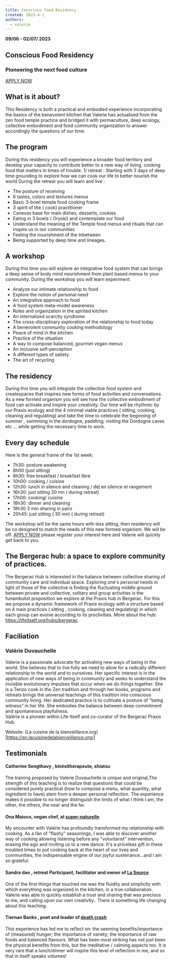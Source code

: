 ```yaml
---
title: Conscious Food Residency
created: 2023-4-1
authors: 
  - valerie
---
```


**09/06 - 02/07/ 2023** 

## Conscious Food Residency
### **Pioneering the next food culture** 

[APPLY NOW](https://docs.google.com/forms/d/e/1FAIpQLSdiykDKyZR6DgtPKeYuNePy9sWc-qkIc4BVfKBRjkFWKvFp-g/viewform)

## What is it about?

This Residency is both a practical and embodied experience incorporating the basics of the benevolent kitchen that Valerie 
has actualised from the zen food temple practice and bridged it with permaculture, deep ecology, collective embodiment and 
food community organization to answer accordingly the questions of our time. 

## The program 
During this residency you will experience a broader  food territory and develop  your capacity to contribute better to a new  way of living, cooking  food that matters in times of trouble.
1/ retreat : 
Starting with 3 days of deep time grounding  to explore how we can  cook our life to better nourish the world 
During the retreat  you will learn and live  : 

- The posture of receiving 
- 6 tastes, colors and textures menus
- Basic 3-bowl temple food cooking frame
- 3 spirit of the ( cook) practitioner
- Canevas base for main dishes, desserts, cookies
- Eating  in 3 bowls ( Oryoki)  and contemplate our food 
- Understand the meaning of the Temple food menus and rituals that can inspire us in our communities 
- Feeling  the nourishment of the inbetween 
- Being supported by deep time and lineages.

## A workshop
During this time you will  explore  an integrative food system  that can brings  a deep sense of body mind nourishment from plant based menus to your community.
During the workshop you will learn experiment: 
- Analyze our intimate relationship to food
- Explore the notion of personal need
- An integrative approach to food
- A food system meta-model awareness
- Roles and organization in the spirited kitchen
- An internalized scarcity syndrome
- The cross-disciplinary exploration of the relationship to food today
- A benevolent community cooking methodology
- Peace of mind in the kitchen 
- Practice of the situation
- A way to compose balanced, gourmet vegan menus
- An inclusive self-perception
- A different types of satiety
- The art of recycling

## The residency
During this time  you will integrate the collective food system and createspaces  that inspires new forms of  food activities and conversations. As a new formed organism you will see how the collective embodiment of food  can activate  and inspire your creativity.
Our time will be rhythmic by our Praxis ecology and the 4 minimal viable practices  ( sitting, cooking, cleaning and regulating) and take the time to celebrate the beginning of summer , swimming in the dordogne, paddling; visiting  the Dordogne caves etc … while getting the necessary time to work. 

## Every day schedule

Here is the general frame of the 1st week:

- 7h30: posture awakening 
- 8h00 (just sitting) 
- 8h30: free breakfast / breakfast libre
- 10h00: cooking / cuisine
- 12h30: lunch in silence and cleaning / déj en silence et rangement
- 16h30: just sitting  30 mn ( during retreat) 
- 17h00: cooking/ cuisine
- 18h30: dinner and cleaning
- 19h30 3 min sharing in pairs
- 20h45: just sitting ( 30 mn) ( during retreat) 

The workshop will be the same hours with less sitting, then residency will be co designed to match the needs of this new formed organism. We will be off.
[APPLY NOW](https://docs.google.com/forms/d/e/1FAIpQLSdiykDKyZR6DgtPKeYuNePy9sWc-qkIc4BVfKBRjkFWKvFp-g/viewform) please register your interest here and Valerie will quickly get back to you.


## The Bergerac hub: a  space to explore community of practices.

The Bergerac Hub is interested in the balance between collective sharing of community care and individual space. Exploring one's personal needs in light of those of the collective is finding the fluctuating middle ground between private and collective, solitary and group activities is the funambulist proposition we explore at the Praxis hub in Bergerac. For this we propose a dynamic framework of Praxis ecology with a structure based on 4 main practices ( sitting , cooking, cleaning and regulating) in which each group can evolve according to its proclivities.
More about the hub: https://lifeitself.org/hubs/bergerac


## Faciliation 
### Valérie Duvauchelle 

Valerie is a passionate advocate for activating new ways of being in the world. She believes that to live fully we need to allow for a radically different relationship to the world and to ourselves. 
Her specific interest is in the application of new ways of being in community and seeks to understand the invisible evolutionary impulses that occur when we do things together. 
She is a Tenzo cook in the Zen tradition and through her books, programs and retreats brings the universal teachings of this tradition into conscious community living. 
Her dedicated practice is to cultivate a posture of "being witness” in her life. 
She embodies the balance between deep commitment and spontaneous playfulness.  
Valérie is a pioneer within Life Itself and co-curator of the Bergerac Praxis Hub.

Website: (La cuisine de la bienveillance.org)[https://en.lacuisinedelabienveillance.org/]



## Testimonials
#### Catherine Sengthavy , kinésithérapeute, shiatsu 

The training proposed by Valerie Duvauchelle is unique and original,The strength of this teaching is to realize that questions that could be considered purely practical (how to compose a menu, what quantity, what ingredient to have) stem from a deeper personal reflection.
The experience makes it possible to no longer distinguish the limits of what I think I am, the other, the others, the near and the far.

#### Ona Maioco, vegan chef, at [super-naturelle](http://www.super-naturelle.com/)

My encounter with Valérie has profoundly transformed my relationship with cooking. As a fan of "flashy" seasonings, I was able to discover another way of cooking allowing listening before any "voluntarist" intervention, erasing the ego and inviting us to a new dance. It's a priceless gift in these troubled times to put cooking back at the heart of our lives and communities, the indispensable engine of our joyful sustenance…and I am so grateful.


#### Sandra dao , retreat Participant, facilitator and owner of [La Source](https://espacedelasource.com/)

One of the first things that touched me was the fluidity and simplicity with which everything was organized in the kitchen, in a true collaboration. Valerie was able to quickly establish a trust and sharing that was precious to me, and calling upon our own creativity.. There is something life changing about this teaching. 


#### Tiernan Banks , poet and leader of [death crash](https://www.youtube.com/watch?v=pQLbgRfLdPY)
This experience has led me to reflect on: the seeming benefits/importance of (measured) hunger; the importance of variety; the importance of raw foods and balanced flavours. What has been most striking has not just been the physical benefits from this, but the meditative / calming aspects too. It is very rare that a lunch/dinner will inspire this level of reflection in me, and so that in itself speaks volumes!


